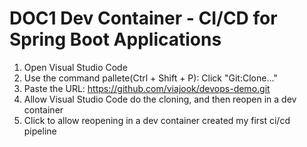 # DOC1 Dev Container - CI/CD for Spring Boot Applications

1. Open Visual Studio Code 
2. Use the command pallete(Ctrl + Shift + P): Click "Git:Clone..."
3. Paste the URL: https://github.com/viajook/devops-demo.git
4. Allow Visual Studio Code do the cloning, and then reopen in a dev container
5. Click to allow reopening in a dev container
created my first ci/cd pipeline
